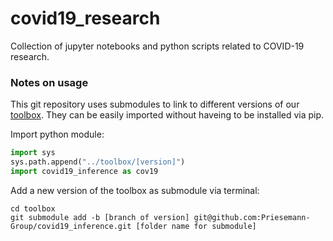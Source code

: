 # covid19_research
Collection of jupyter notebooks and python scripts related to COVID-19 research.


### Notes on usage
This git repository uses submodules to link to different versions of our [toolbox](https://github.com/Priesemann-Group/covid19_inference). They can be easily imported without haveing to be installed via pip.


Import python module:
``` python
import sys
sys.path.append("../toolbox/[version]")
import covid19_inference as cov19
```


Add a new version of the toolbox as submodule via terminal:
```
cd toolbox
git submodule add -b [branch of version] git@github.com:Priesemann-Group/covid19_inference.git [folder name for submodule]
```